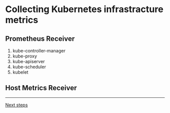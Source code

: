 # Collecting Kubernetes infrastracture metrics

## Prometheus Receiver

1. kube-controller-manager
2. kube-proxy
3. kube-apiserver
4. kube-scheduler
5. kubelet




## Host Metrics Receiver

---
[Next steps](./07-correlation.md)
